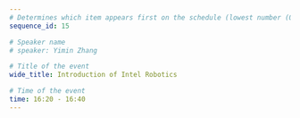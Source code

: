 ```yaml
---
# Determines which item appears first on the schedule (lowest number (0) appears first)
sequence_id: 15

# Speaker name
# speaker: Yimin Zhang

# Title of the event
wide_title: Introduction of Intel Robotics 

# Time of the event
time: 16:20 - 16:40
---
```

